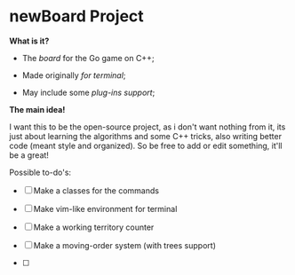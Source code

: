 # newBoard Project

**What is it?**

- The *board* for the Go game on C++;

- Made originally *for terminal*;

- May include some *plug-ins support*;

**The main idea!**

I want this to be the open-source project, as i don't want nothing from it, its just about learning the algorithms and some C++ tricks, also writing better code (meant style and organized). So be free to add or edit something, it'll be a great!

Possible to-do's:

- [ ]  Make a classes for the commands

- [ ]  Make vim-like environment for terminal

- [ ]  Make a working territory counter

- [ ]  Make a moving-order system (with trees support)

- [ ] 

